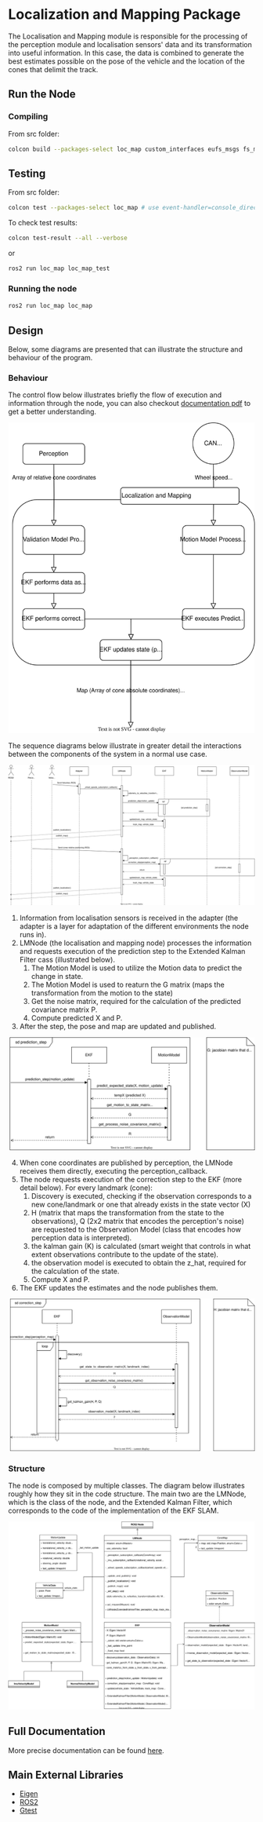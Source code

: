 # Localization and Mapping Package

The Localisation and Mapping module is responsible for the processing of the perception module and localisation sensors' data and its transformation into useful information. In this case, the data is combined to generate the best estimates possible on the pose of the vehicle and the location of the cones that delimit the track.

## Run the Node

### Compiling

From src folder:
```sh
colcon build --packages-select loc_map custom_interfaces eufs_msgs fs_msgs
```

## Testing

From src folder:
```sh
colcon test --packages-select loc_map # use event-handler=console_direct+ for imediate output
```

To check test results:
```sh
colcon test-result --all --verbose
```

or 

```sh
ros2 run loc_map loc_map_test
```

### Running the node
```sh
ros2 run loc_map loc_map
```

## Design

Below, some diagrams are presented that can illustrate the structure and behaviour of the program.

### Behaviour

The control flow below illustrates briefly the flow of execution and information through the node, you can also checkout [documentation pdf](../../docs/assets/Loc_map/EKFSlam1.0.pdf) to get a better understanding.

![Control Flow Diagram](../../docs/assets/Loc_map/locmap-flow-chart.svg)

The sequence diagrams below illustrate in greater detail the interactions between the components of the system in a normal use case.

![Sequence Diagram](../../docs/assets/Loc_map/main-sequence-diagram.svg)

1. Information from localisation sensors is received in the adapter (the adapter is a layer for adaptation of the different environments the node runs in).
2. LMNode (the localisation and mapping node) processes the information and requests execution of the prediction step to the Extended Kalman Filter cass (illustrated below).
    1. The Motion Model is used to utilize the Motion data to predict the change in state.
    2. The Motion Model is used to reaturn the G matrix (maps the transformation from the motion to the state)
    3. Get the noise matrix, required for the calculation of the predicted covariance matrix P.
    4. Compute predicted X and P.
3. After the step, the pose and map are updated and published.

![Sequence Diagram Part 2](../../docs/assets/Loc_map/prediction-sequence-diagram.svg)

4. When cone coordinates are published by perception, the LMNode receives them directly, executing the perception_callback.
5. The node requests execution of the correction step to the EKF (more detail below). For every landmark (cone):
    1. Discovery is executed, checking if the observation corresponds to a new cone/landmark or one that already exists in the state vector (X)
    2. H (matrix that maps the transformation from the state to the observations), Q (2x2 matrix that encodes the perception's noise) are requested to the Observation Model (class that encodes how perception data is interpreted).
    3. the kalman gain (K) is calculated (smart weight that controls in what extent observations contribute to the update of the state).
    4. the observation model is executed to obtain the z_hat, required for the calculation of the state.
    5. Compute X and P.
6. The EKF updates the estimates and the node publishes them.

![Sequence Diagram Part 3](../../docs/assets/Loc_map/correction-sequence-diagram.svg)

### Structure

The node is composed by multiple classes. The diagram below illustrates roughly how they sit in the code structure. The main two are the LMNode, which is the class of the node, and the Extended Kalman Filter, which corresponds to the code of the implementation of the EKF SLAM.

![Class Diagram](../../docs/assets/Loc_map/class-diagram.svg)

## Full Documentation

More precise documentation can be found [here](https://www.overleaf.com/8294456817dmdsrfrhbxcf).

## Main External Libraries

- [Eigen](https://eigen.tuxfamily.org/index.php?title=Main_Page)
- [ROS2](https://docs.ros.org/en/foxy/index.html)
- [Gtest](http://google.github.io/googletest/)